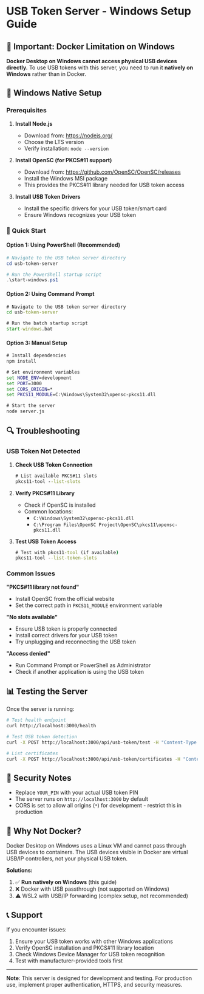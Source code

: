 # USB Token Server - Windows Setup Guide

## 🚨 Important: Docker Limitation on Windows

**Docker Desktop on Windows cannot access physical USB devices directly.** To use USB tokens with this server, you need to run it **natively on Windows** rather than in Docker.

## 🔧 Windows Native Setup

### Prerequisites

1. **Install Node.js**
   - Download from: https://nodejs.org/
   - Choose the LTS version
   - Verify installation: `node --version`

2. **Install OpenSC (for PKCS#11 support)**
   - Download from: https://github.com/OpenSC/OpenSC/releases
   - Install the Windows MSI package
   - This provides the PKCS#11 library needed for USB token access

3. **Install USB Token Drivers**
   - Install the specific drivers for your USB token/smart card
   - Ensure Windows recognizes your USB token

### 🚀 Quick Start

#### Option 1: Using PowerShell (Recommended)
```powershell
# Navigate to the USB token server directory
cd usb-token-server

# Run the PowerShell startup script
.\start-windows.ps1
```

#### Option 2: Using Command Prompt
```cmd
# Navigate to the USB token server directory
cd usb-token-server

# Run the batch startup script
start-windows.bat
```

#### Option 3: Manual Setup
```cmd
# Install dependencies
npm install

# Set environment variables
set NODE_ENV=development
set PORT=3000
set CORS_ORIGIN=*
set PKCS11_MODULE=C:\Windows\System32\opensc-pkcs11.dll

# Start the server
node server.js
```

## 🔍 Troubleshooting

### USB Token Not Detected

1. **Check USB Token Connection**
   ```cmd
   # List available PKCS#11 slots
   pkcs11-tool --list-slots
   ```

2. **Verify PKCS#11 Library**
   - Check if OpenSC is installed
   - Common locations:
     - `C:\Windows\System32\opensc-pkcs11.dll`
     - `C:\Program Files\OpenSC Project\OpenSC\pkcs11\opensc-pkcs11.dll`

3. **Test USB Token Access**
   ```cmd
   # Test with pkcs11-tool (if available)
   pkcs11-tool --list-token-slots
   ```

### Common Issues

**"PKCS#11 library not found"**
- Install OpenSC from the official website
- Set the correct path in `PKCS11_MODULE` environment variable

**"No slots available"**
- Ensure USB token is properly connected
- Install correct drivers for your USB token
- Try unplugging and reconnecting the USB token

**"Access denied"**
- Run Command Prompt or PowerShell as Administrator
- Check if another application is using the USB token

## 📊 Testing the Server

Once the server is running:

```bash
# Test health endpoint
curl http://localhost:3000/health

# Test USB token detection
curl -X POST http://localhost:3000/api/usb-token/test -H "Content-Type: application/json" -d "{\"pin\":\"YOUR_PIN\"}"

# List certificates
curl -X POST http://localhost:3000/api/usb-token/certificates -H "Content-Type: application/json" -d "{\"pin\":\"YOUR_PIN\"}"
```

## 🔐 Security Notes

- Replace `YOUR_PIN` with your actual USB token PIN
- The server runs on `http://localhost:3000` by default
- CORS is set to allow all origins (`*`) for development - restrict this in production

## 🐳 Why Not Docker?

Docker Desktop on Windows uses a Linux VM and cannot pass through USB devices to containers. The USB devices visible in Docker are virtual USB/IP controllers, not your physical USB token.

**Solutions:**
1. ✅ **Run natively on Windows** (this guide)
2. ❌ Docker with USB passthrough (not supported on Windows)
3. ⚠️ WSL2 with USB/IP forwarding (complex setup, not recommended)

## 📞 Support

If you encounter issues:
1. Ensure your USB token works with other Windows applications
2. Verify OpenSC installation and PKCS#11 library location
3. Check Windows Device Manager for USB token recognition
4. Test with manufacturer-provided tools first

---

**Note**: This server is designed for development and testing. For production use, implement proper authentication, HTTPS, and security measures.
